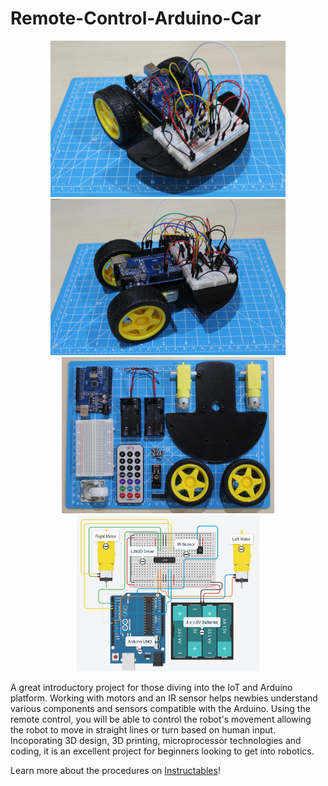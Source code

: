 # Remote-Control-Arduino-Car

<!-- ![Arduino Car Image 1](https://github.com/shahdivyank/Remote-Control-Arduino-Car/blob/main/images/arduinoCar_1.jpg) ![Arduino Car Image 2](https://github.com/shahdivyank/Remote-Control-Arduino-Car/blob/main/images/arduinoCar_2.jpg) -->

<p align="center">
  <img src="images/arduinoCar_1.jpg" height="250" alt="Arduino Car Front View">
  <img src="images/arduinoCar_2.jpg" height="250" alt="Arduino Car Front View">
  <img src="images/arduinoCar_3.jpg" height="250" alt="Parts Used Image">
  <img src="images/arduinoCar_4.png" height="250" alt="Electrical Ciruits Diagram">
</p>

A great introductory project for those diving into the IoT and Arduino platform. Working with motors and an IR sensor helps newbies understand various components and sensors compatible with the Arduino. Using the remote control, you will be able to control the robot's movement allowing the robot to move in straight lines or turn based on human input. Incoporating 3D design, 3D printing, microprocessor technologies and coding, it is an excellent project for beginners looking to get into robotics. 

Learn more about the procedures on [Instructables](https://www.instructables.com/Remote-Control-Arduino-Car/)!
